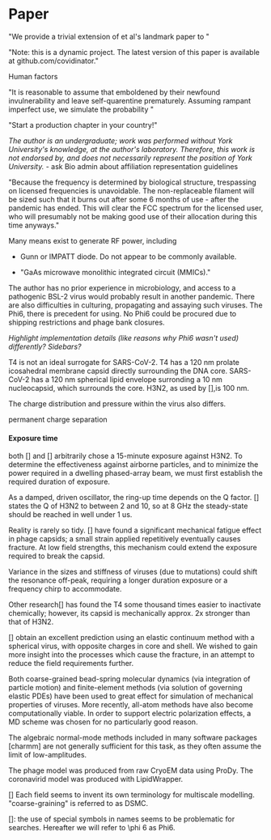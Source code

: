 # Paper

"We provide a trivial extension of et al's landmark paper to "

"Note: this is a dynamic project. The latest version of this paper is available at github.com/covidinator."

Human factors

"It is reasonable to assume that emboldened by their newfound invulnerability and leave self-quarentine prematurely. Assuming rampant imperfect use, we simulate the probability "

"Start a production chapter in your country!"

*The author is an undergraduate; work was performed without York University's knowledge, at the author's laboratory. Therefore, this work is not endorsed by, and does not necessarily represent the position of York University.* - ask Bio admin about affiliation representation guidelines

"Because the frequency is determined by biological structure, trespassing on licensed frequencies is unavoidable. The non-replaceable filament will be sized such that it burns out after some 6 months of use - after the pandemic has ended. This will clear the FCC spectrum for the licensed user, who will presumably not be making good use of their allocation during this time anyways."

Many means exist to generate RF power, including 

- Gunn or IMPATT diode. Do not appear to be commonly available.

- "GaAs microwave monolithic integrated circuit (MMICs)." 

The author has no prior experience in microbiology, and access to a pathogenic BSL-2 virus would probably result in another pandemic. There are also difficulties in culturing, propagating and assaying such viruses. The Phi6, there is precedent for using. No Phi6 could be procured due to shipping restrictions and phage bank closures.

*Highlight implementation details (like reasons why Phi6 wasn't used) differently? Sidebars?*

T4 is not an ideal surrogate for SARS-CoV-2. T4 has a 120 nm prolate icosahedral membrane capsid directly surrounding the DNA core. SARS-CoV-2 has a 120 nm spherical lipid envelope surronding a 10 nm nucleocapsid, which surrounds the core. H3N2, as used by [],is 100 nm.

The charge distribution and pressure within the virus also differs.

permanent charge separation

#### Exposure time

both [] and [] arbitrarily chose a 15-minute exposure against H3N2. To determine the effectiveness against airborne particles, and to minimize the power required in a dwelling phased-array beam, we must first establish the required duration of exposure. 

As a damped, driven oscillator, the ring-up time depends on the Q factor. [] states the Q of H3N2 to between 2 and 10, so at 8 GHz the steady-state should be reached in well under 1 us.

Reality is rarely so tidy. [] have found a significant mechanical fatigue effect in phage capsids; a small strain applied repetitively eventually causes fracture. At low field strengths, this mechanism could extend the exposure required to break the capsid.

Variance in the sizes and stiffness of viruses (due to mutations) could shift the resonance off-peak, requiring a longer duration exposure or a frequency chirp to accommodate.

Other research[] has found the T4 some thousand times easier to inactivate chemically; however, its capsid is mechanically approx. 2x stronger than that of H3N2.

[] obtain an excellent prediction using an elastic continuum method with a spherical virus, with opposite charges in core and shell. We wished to gain more insight into the processes which cause the fracture, in an attempt to reduce the field requirements further. 

Both coarse-grained bead-spring molecular dynamics (via integration of particle motion) and finite-element methods (via solution of governing elastic PDEs) have been used to great effect for simulation of mechanical properties of viruses. More recently, all-atom methods have also become computationally viable. In order to support electric polarization effects, a MD scheme was chosen for no particularly good reason.

The algebraic normal-mode methods included in many software packages [charmm] are not generally sufficient for this task, as they often assume the limit of low-amplitudes.

The phage model was produced from raw CryoEM data using ProDy. The coronavirid model was produced with LipidWrapper.

[] Each field seems to invent its own terminology for multiscale modelling. "coarse-graining" is referred to as DSMC.

[]: the use of special symbols in names seems to be problematic for searches. Hereafter we will refer to \phi 6 as Phi6.
